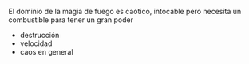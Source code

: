 El dominio de la magia de fuego es caótico, intocable pero necesita un combustible para tener un gran poder

- destrucción
- velocidad
- caos en general
